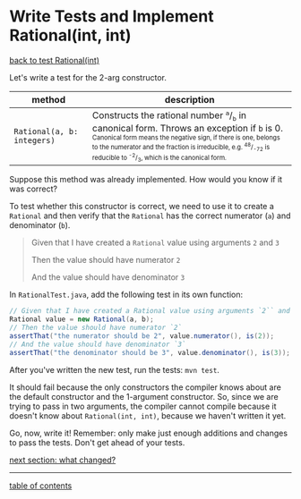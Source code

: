 # Write Tests and Implement Rational(int, int)
[back to test Rational(int)](test_rational_int.md)

Let's write a test for the 2-arg constructor.

| method | description |
| ------ | ----------- |
| `Rational(a, b: integers)` | Constructs the rational number <sup>`a`</sup>/<sub>`b`</sub> in canonical form.  Throws an exception if `b` is 0.<br /><sup><sub>Canonical form means the negative sign, if there is one, belongs to the numerator and the fraction is irreducible, e.g. <sup>48</sup>/<sub>-72</sub> is reducible to <sup>-2</sup>/<sub>3</sub>, which is the canonical form.</sub></sup> |

Suppose this method was already implemented. How would you know if it was correct?

To test whether this constructor is correct, we need to use it to create a `Rational` and then verify that the `Rational` has the correct numerator (`a`) and denominator (`b`).

> Given that I have created a `Rational` value using arguments `2` and `3`
>
> Then the value should have numerator `2`
>
> And the value should have denominator `3`

In `RationalTest.java`, add the following test in its own function:

```java
// Given that I have created a Rational value using arguments `2`` and `3`
Rational value = new Rational(a, b);
// Then the value should have numerator `2`
assertThat("the numerator should be 2", value.numerator(), is(2));
// And the value should have denominator `3`
assertThat("the denominator should be 3", value.denominator(), is(3));
```

After you've written the new test, run the tests: `mvn test`.

It should fail because the only constructors the compiler knows about are the default constructor and the 1-argument constructor.  So, since we are trying to pass in two arguments, the compiler cannot compile because it doesn't know about `Rational(int, int)`, because we haven't written it yet.

Go, now, write it!  Remember: only make just enough additions and changes to pass the tests.  Don't get ahead of your tests.

[next section: what changed?](what_changed_rational_int_int.md)

<hr>

[table of contents](toc.md)
